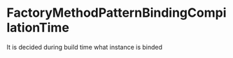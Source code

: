 # FactoryMethodPatternBindingCompilationTime
It is decided during build time what instance is binded

